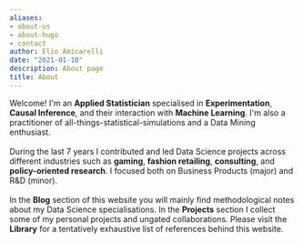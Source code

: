 ```yaml
---
aliases:
- about-us
- about-hugo
- contact
author: Elio Amicarelli
date: "2021-01-10"
description: About page
title: About
---
```


Welcome! I'm an **Applied Statistician** specialised in **Experimentation**, **Causal Inference**, and their interaction with **Machine Learning**. I'm also a practitioner of all-things-statistical-simulations and a Data Mining enthusiast. 
<br/>
<br/>
During the last 7 years I contributed and led Data Science projects across different industries such as **gaming**, **fashion retailing**, **consulting**, and **policy-oriented research**. I focused both on Business Products (major) and R\&D (minor).
<br/>
<br/>
In the **Blog** section of this website you will mainly find methodological notes about my Data Science specialisations. In the **Projects** section I collect some of my personal projects and ungated collaborations. Please visit the **Library** for a tentatively exhaustive list of references behind this website.
<br/>
<br/>



